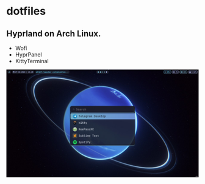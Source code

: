 # dotfiles

## Hyprland on Arch Linux.
- Wofi
- HyprPanel
- KittyTerminal

![hot](images/hyprland-wofi-hyprpanel-kitty)
